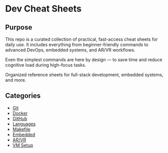# Dev Cheat Sheets
## Purpose

This repo is a curated collection of practical, fast-access cheat sheets for daily use. It includes everything from beginner-friendly commands to advanced DevOps, embedded systems, and AR/VR workflows.

Even the simplest commands are here by design — to save time and reduce cognitive load during high-focus tasks.




Organized reference sheets for full-stack development, embedded systems, and more.

## Categories

- [Git](./git)
- [Docker](./docker)
- [GitHub](./github)
- [Languages](./languages)
- [Makefile](./makefile)
- [Embedded](./embedded)
- [AR/VR](./ar-vr)
- [VM Setup](./vm)

